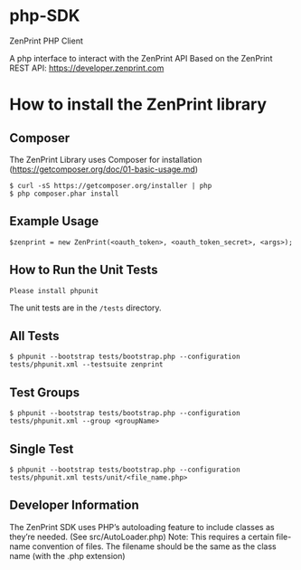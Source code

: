 php-SDK
=======

ZenPrint PHP Client

A php interface to interact with the ZenPrint API
Based on the ZenPrint REST API: https://developer.zenprint.com

How to install the ZenPrint library
===================================

Composer
-------
The ZenPrint Library uses Composer for installation (https://getcomposer.org/doc/01-basic-usage.md)

```
$ curl -sS https://getcomposer.org/installer | php
$ php composer.phar install
```

Example Usage
-------------

```
$zenprint = new ZenPrint(<oauth_token>, <oauth_token_secret>, <args>);
```


How to Run the Unit Tests
-------------------------

```
Please install phpunit
```

The unit tests are in the `/tests` directory.

All Tests
---------

```
$ phpunit --bootstrap tests/bootstrap.php --configuration tests/phpunit.xml --testsuite zenprint
```

Test Groups
-----------
```
$ phpunit --bootstrap tests/bootstrap.php --configuration tests/phpunit.xml --group <groupName> 
```

Single Test 
-----------
```
$ phpunit --bootstrap tests/bootstrap.php --configuration tests/phpunit.xml tests/unit/<file_name.php>
```

Developer Information
---------------------

The ZenPrint SDK uses PHP’s autoloading feature to include classes as they’re needed. (See src/AutoLoader.php)
Note: This requires a certain file-name convention of files. The filename should be the same as the class name (with the .php extension)
